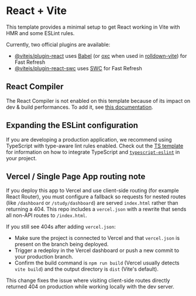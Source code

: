 # React + Vite

This template provides a minimal setup to get React working in Vite with HMR and some ESLint rules.

Currently, two official plugins are available:

- [@vitejs/plugin-react](https://github.com/vitejs/vite-plugin-react/blob/main/packages/plugin-react) uses [Babel](https://babeljs.io/) (or [oxc](https://oxc.rs) when used in [rolldown-vite](https://vite.dev/guide/rolldown)) for Fast Refresh
- [@vitejs/plugin-react-swc](https://github.com/vitejs/vite-plugin-react/blob/main/packages/plugin-react-swc) uses [SWC](https://swc.rs/) for Fast Refresh

## React Compiler

The React Compiler is not enabled on this template because of its impact on dev & build performances. To add it, see [this documentation](https://react.dev/learn/react-compiler/installation).

## Expanding the ESLint configuration

If you are developing a production application, we recommend using TypeScript with type-aware lint rules enabled. Check out the [TS template](https://github.com/vitejs/vite/tree/main/packages/create-vite/template-react-ts) for information on how to integrate TypeScript and [`typescript-eslint`](https://typescript-eslint.io) in your project.

## Vercel / Single Page App routing note

If you deploy this app to Vercel and use client-side routing (for example React Router), you must configure a fallback so requests for nested routes (like `/dashboard` or `/study/dashboard`) are served `index.html` rather than returning a 404. This repo includes a `vercel.json` with a rewrite that sends all non-API routes to `/index.html`.

If you still see 404s after adding `vercel.json`:

- Make sure the project is connected to Vercel and that `vercel.json` is present on the branch being deployed.
- Trigger a redeploy in the Vercel dashboard or push a new commit to your production branch.
- Confirm the build command is `npm run build` (Vercel usually detects `vite build`) and the output directory is `dist` (Vite's default).

This change fixes the issue where visiting client-side routes directly returned 404 on production while working locally with the dev server.

